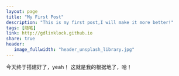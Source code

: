 ```yaml
---
layout: page
title: "My First Post"
description: "This is my first post,I will make it more better!"
tags: [随笔]
link: http://gdlinklock.github.io
share: true
header:
   image_fullwidth: "header_unsplash_library.jpg"
---
```


今天终于搭建好了，yeah！
这就是我的根据地了，哈！
